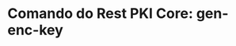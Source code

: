﻿# Comando do Rest PKI Core: **gen-enc-key**

<!-- link to version in English -->
<div data-alt-locales="en-us"></div>
